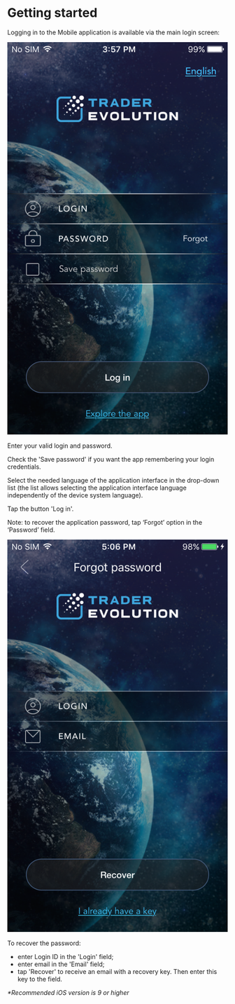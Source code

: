 # Getting started

Logging in to the Mobile application is available via the main login screen:

![](../../../.gitbook/assets/1%20%282%29.png)


Enter your valid login and password.

Check the 'Save password' if you want the app remembering your login credentials.

Select the needed language of the application interface in the drop-down list \(the list allows selecting the application interface language independently of the device system language\).

Tap the button 'Log in'.

Note: to recover the application password, tap ‘Forgot’ option in the ‘Password’ field.

![](../../../.gitbook/assets/2.png)


  
To recover the password:

* enter Login ID in the 'Login' field;
* enter email in the 'Email' field;
* tap 'Recover' to receive an email with a recovery key. Then enter this key to the field.

_\*Recommended iOS version is 9 or higher_

